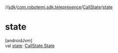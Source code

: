 //[sdk](../../../index.md)/[com.robotemi.sdk.telepresence](../index.md)/[CallState](index.md)/[state](state.md)

# state

[androidJvm]\
val [state](state.md): [CallState.State](-state/index.md)
